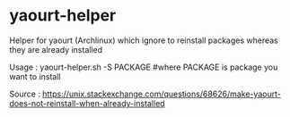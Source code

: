 # yaourt-helper
Helper for yaourt (Archlinux) which ignore to reinstall packages whereas they are already installed

Usage : 
yaourt-helper.sh -S PACKAGE #where PACKAGE is package you want to install


Source : https://unix.stackexchange.com/questions/68626/make-yaourt-does-not-reinstall-when-already-installed
